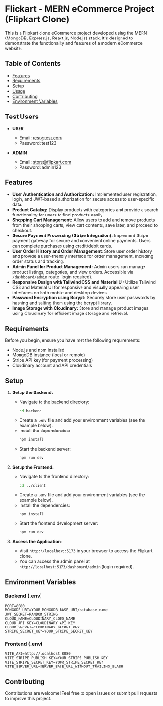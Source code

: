 # Flickart - MERN eCommerce Project (Flipkart Clone)

This is a Flipkart clone eCommerce project developed using the MERN (MongoDB, Express.js, React.js, Node.js) stack. It's designed to demonstrate the functionality and features of a modern eCommerce website.

## Table of Contents

- [Features](#features)
- [Requirements](#requirements)
- [Setup](#setup)
- [Usage](#usage)
- [Contributing](#contributing)
- [Environment Variables](#environment-variables)

## Test Users

- **USER**
  - Email: test@test.com
  - Password: test123

- **ADMIN**
  - Email: store@flipkart.com
  - Password: admin123

## Features

- **User Authentication and Authorization:** Implemented user registration, login, and JWT-based authorization for secure access to user-specific data.
- **Product Catalog:** Display products with categories and provide a search functionality for users to find products easily.
- **Shopping Cart Management:** Allow users to add and remove products from their shopping carts, view cart contents, save later, and proceed to checkout.
- **Secure Payment Processing (Stripe Integration):** Implement Stripe payment gateway for secure and convenient online payments. Users can complete purchases using credit/debit cards.
- **User Order History and Order Management:** Store user order history and provide a user-friendly interface for order management, including order status and tracking.
- **Admin Panel for Product Management:** Admin users can manage product listings, categories, and view orders. Accessible via `/dashboard/admin` route (login required).
- **Responsive Design with Tailwind CSS and Material UI:** Utilize Tailwind CSS and Material UI for responsive and visually appealing user interfaces on both mobile and desktop devices.
- **Password Encryption using Bcrypt:** Securely store user passwords by hashing and salting them using the bcrypt library.
- **Image Storage with Cloudinary:** Store and manage product images using Cloudinary for efficient image storage and retrieval.

## Requirements

Before you begin, ensure you have met the following requirements:

- Node.js and npm installed
- MongoDB instance (local or remote)
- Stripe API key (for payment processing)
- Cloudinary account and API credentials

## Setup



1. **Setup the Backend:**
   - Navigate to the backend directory:
     ```sh
     cd backend
     ```
   - Create a `.env` file and add your environment variables (see the example below).
   - Install the dependencies:
     ```sh
     npm install
     ```
   - Start the backend server:
     ```sh
     npm run dev
     ```

2. **Setup the Frontend:**
   - Navigate to the frontend directory:
     ```sh
     cd ../client
     ```
   - Create a `.env` file and add your environment variables (see the example below).
   - Install the dependencies:
     ```sh
     npm install
     ```
   - Start the frontend development server:
     ```sh
     npm run dev
     ```

3. **Access the Application:**
   - Visit `http://localhost:5173` in your browser to access the Flipkart clone.
   - You can access the admin panel at `http://localhost:5173/dashboard/admin` (login required).

## Environment Variables

### Backend (.env)

```plaintext
PORT=8080
MONGODB_URI=YOUR_MONGODB_BASE_URI/database_name
JWT_SECRET=RANDOM_STRING
CLOUD_NAME=CLOUDINARY_CLOUD_NAME
CLOUD_API_KEY=CLOUDINARY_API_KEY
CLOUD_SECRET=CLOUDINARY_SECRET_KEY
STRIPE_SECRET_KEY=YOUR_STRIPE_SECRET_KEY
```

### Frontend (.env)

```plaintext
VITE_API=http://localhost:8080
VITE_STRIPE_PUBLISH_KEY=YOUR_STRIPE_PUBLISH_KEY
VITE_STRIPE_SECRET_KEY=YOUR_STRIPE_SECRET_KEY
VITE_SERVER_URL=SERVER_BASE_URL_WITHOUT_TRAILING_SLASH 
```

## Contributing

Contributions are welcome! Feel free to open issues or submit pull requests to improve this project.
